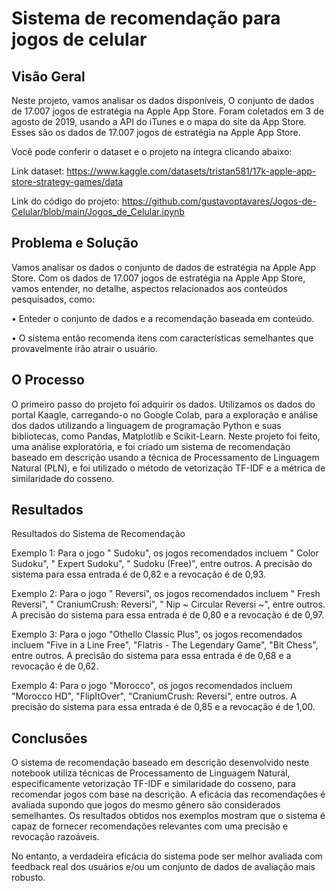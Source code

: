 # Sistema de recomendação para jogos de celular

## Visão Geral

Neste projeto, vamos analisar os dados disponíveis, O conjunto de dados de 17.007 jogos de estratégia na Apple App Store. Foram coletados em 3 de agosto de 2019, usando a API do iTunes e o mapa do site da App Store. Esses são os dados de 17.007 jogos de estratégia na Apple App Store.

Você pode conferir o dataset e o projeto na íntegra clicando abaixo:

Link dataset: https://www.kaggle.com/datasets/tristan581/17k-apple-app-store-strategy-games/data

Link do código do projeto: https://github.com/gustavoptavares/Jogos-de-Celular/blob/main/Jogos_de_Celular.ipynb

## Problema e Solução

Vamos analisar os dados o conjunto de dados de estratégia na Apple App Store. Com os dados de 17.007 jogos de estratégia na Apple App Store, vamos entender, no detalhe, aspectos relacionados aos conteúdos pesquisados, como:

• Enteder o conjunto de dados e a recomendação baseada em conteúdo.

• O sistema então recomenda itens com características semelhantes que provavelmente irão atrair o usuário.

## O Processo

O primeiro passo do projeto foi adquirir os dados. Utilizamos os dados do portal Kaagle, carregando-o no Google Colab, para a exploração e análise dos dados utilizando a linguagem de programação Python e suas bibliotecas, como Pandas, Matplotlib e Scikit-Learn. Neste projeto foi feito, uma análise exploratória, e foi criado um sistema de recomendação baseado em descrição usando a técnica de Processamento de Linguagem Natural (PLN), e foi utilizado o método de vetorização TF-IDF e a métrica de similaridade do cosseno.

## Resultados

Resultados do Sistema de Recomendação

Exemplo 1: Para o jogo " Sudoku", os jogos recomendados incluem " Color Sudoku", " Expert Sudoku", " Sudoku (Free)", entre outros. A precisão do sistema para essa entrada é de 0,82 e a revocação é de 0,93.

Exemplo 2: Para o jogo " Reversi", os jogos recomendados incluem " Fresh Reversi", " CraniumCrush: Reversi", " Nip ~ Circular Reversi ~", entre outros. A precisão do sistema para essa entrada é de 0,80 e a revocação é de 0,97.

Exemplo 3: Para o jogo "Othello Classic Plus", os jogos recomendados incluem "Five in a Line Free", "Flatris - The Legendary Game", "Bit Chess", entre outros. A precisão do sistema para essa entrada é de 0,68 e a revocação é de 0,62.

Exemplo 4: Para o jogo "Morocco", os jogos recomendados incluem "Morocco HD", "FlipItOver", "CraniumCrush: Reversi", entre outros. A precisão do sistema para essa entrada é de 0,85 e a revocação é de 1,00.

## Conclusões

O sistema de recomendação baseado em descrição desenvolvido neste notebook utiliza técnicas de Processamento de Linguagem Natural, especificamente vetorização TF-IDF e similaridade do cosseno, para recomendar jogos com base na descrição. A eficácia das recomendações é avaliada supondo que jogos do mesmo gênero são considerados semelhantes. Os resultados obtidos nos exemplos mostram que o sistema é capaz de fornecer recomendações relevantes com uma precisão e revocação razoáveis.

No entanto, a verdadeira eficácia do sistema pode ser melhor avaliada com feedback real dos usuários e/ou um conjunto de dados de avaliação mais robusto.​
